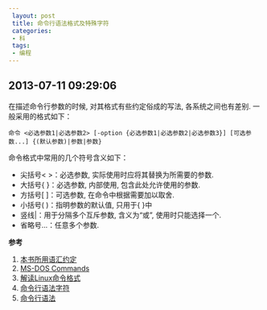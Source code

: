 ```yaml
---
 layout: post
 title: 命令行语法格式及特殊字符
 categories: 
 - 科
 tags:
 - 编程
---
```


## 2013-07-11 09:29:06

在描述命令行参数的时候, 对其格式有些约定俗成的写法, 各系统之间也有差别. 一般采用的格式如下：

`命令 <必选参数1|必选参数2> [-option {必选参数1|必选参数2|必选参数3}] [可选参数...] {(默认参数)|参数|参数}`

命令格式中常用的几个符号含义如下：

- 尖括号< >：必选参数, 实际使用时应将其替换为所需要的参数. 
- 大括号{ }：必选参数, 内部使用, 包含此处允许使用的参数. 
- 方括号[ ]：可选参数, 在命令中根据需要加以取舍. 
- 小括号( )：指明参数的默认值, 只用于{ }中
- 竖线\|：用于分隔多个互斥参数, 含义为“或”, 使用时只能选择一个. 
- 省略号...：任意多个参数. 

**参考**

1. [本书所用语汇约定](http://man.chinaunix.net/linux/mandrake/101/zh_cn/Command-Line.html/convention.html#id2535998)
2. [MS-DOS Commands](http://www.dewassoc.com/support/msdos/dos_commands.htm)
3. [解读Linux命令格式](http://lavasoft.blog.51cto.com/62575/533131)
4. [命令行语法字符](https://support.ca.com/cadocs/0/CA%20ARCserve%20%20Backup%20r16-CHS/Bookshelf_Files/HTML/cmndline/index.htm?toc.htm?cl_cmd_line_syntax_char.htm)
5. [命令行语法](http://publib.boulder.ibm.com/tividd/td/ITCM/SC23-4706-01/zh_CN/HTML/cmmcmst17.htm)
